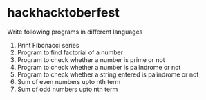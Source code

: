 # hackhacktoberfest 

Write following programs in different languages

1. Print Fibonacci series 
2. Program to find factorial of a number 
3. Program to check whether a number is prime or not 
4. Program to check whether a number is palindrome or not 
5. Program to check whether a string entered is palindrome or not
6. Sum of even numbers upto nth term
7. Sum of odd numbers upto nth term
